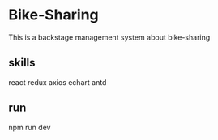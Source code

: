 # Bike-Sharing
This is  a backstage management system about bike-sharing
## skills 
react redux axios echart antd
## run
  npm run dev
  
